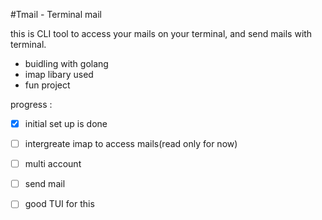 #Tmail - Terminal mail 

this is CLI tool to access your mails on your terminal, and send mails with terminal.


- buidling with golang 
- imap libary used
- fun project




progress :

- [X] initial set up is done
- [ ] intergreate imap to access mails(read only for now)
- [ ] multi account 
- [ ] send mail
- [ ] good TUI for this




